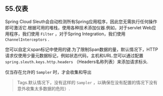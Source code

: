 ## 55.仪表

Spring Cloud Sleuth会自动检测所有Spring应用程序，因此您无需执行任何操作即可激活它.根据可用的堆栈，使用各种技术添加仪器.例如，对于servlet Web应用程序，我们使用 `Filter` ，对于Spring Integration，我们使用 `ChannelInterceptors` .

您可以自定义span标记中使用的键.为了限制Span数据的量，默认情况下，HTTP请求仅使用少量元数据标记，例如状态代码，主机和URL.您可以通过配置 `spring.sleuth.keys.http.headers` （Headers名称列表）来添加请求标头.

仅当存在允许的 `Sampler` 时，才会收集和导出
> Tags.默认情况下，没有这样的 `Sampler` ，以确保在没有配置的情况下没有意外收集太多数据的危险）.

